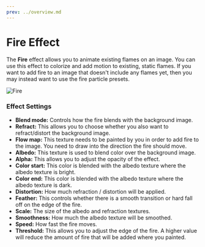 ```yaml
---
prev: ../overview.md
---
```

# Fire Effect

The **Fire** effect allows you to animate existing flames on an image. You can use this effect to colorize and add motion to existing, static flames. If you want to add fire to an image that doesn't include any flames yet, then you may instead want to use the fire particle presets.

![Fire](/wallpaper-engine-docs/img/effects/Fire.gif)

### Effect Settings

* **Blend mode:** Controls how the fire blends with the background image.
* **Refract:** This allows you to choose whether you also want to refract/distort the background image.
* **Flow map:** This texture needs to be painted by you in order to add fire to the image. You need to draw into the direction the fire should move.
* **Albedo:** This texture is used to blend color over the background image.
* **Alpha:** This allows you to adjust the opacity of the effect.
* **Color start:** This color is blended with the albedo texture where the albedo texture is bright.
* **Color end:** This color is blended with the albedo texture where the albedo texture is dark.
* **Distortion:** How much refraction / distortion will be applied.
* **Feather:** This controls whether there is a smooth transition or hard fall off on the edge of the fire.
* **Scale:** The size of the albedo and refraction textures.
* **Smoothness:** How much the albedo texture will be smoothed.
* **Speed:** How fast the fire moves.
* **Threshold:** This allows you to adjust the edge of the fire. A higher value will reduce the amount of fire that will be added where you painted.

